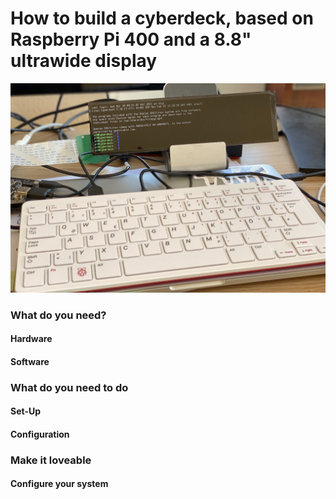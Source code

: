 # How to build a cyberdeck, based on Raspberry Pi 400 and a 8.8" ultrawide display

![Image of the cyberdeck Hardware Setup](https://github.com/michael-hilberer/cyberdeck/blob/main/images/cyberdeck.jpg)

### What do you need?

#### Hardware

#### Software

### What do you need to do

#### Set-Up

#### Configuration

### Make it loveable

#### Configure your system

